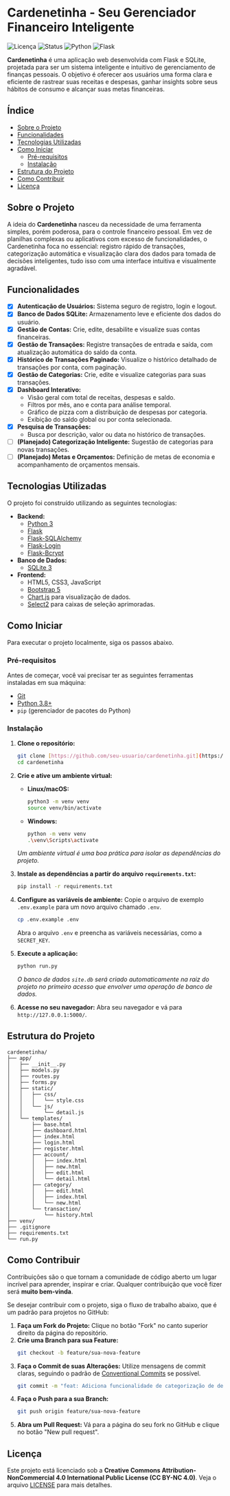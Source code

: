 # Cardenetinha - Seu Gerenciador Financeiro Inteligente

![Licença](https://img.shields.io/badge/license-MIT-blue.svg)
![Status](https://img.shields.io/badge/status-em%20desenvolvimento-yellowgreen.svg)
![Python](https://img.shields.io/badge/python-3.x-blue.svg)
![Flask](https://img.shields.io/badge/flask-2.x-green.svg)

**Cardenetinha** é uma aplicação web desenvolvida com Flask e SQLite, projetada para ser um sistema inteligente e intuitivo de gerenciamento de finanças pessoais. O objetivo é oferecer aos usuários uma forma clara e eficiente de rastrear suas receitas e despesas, ganhar insights sobre seus hábitos de consumo e alcançar suas metas financeiras.

## Índice

* [Sobre o Projeto](#sobre-o-projeto)
* [Funcionalidades](#funcionalidades)
* [Tecnologias Utilizadas](#tecnologias-utilizadas)
* [Como Iniciar](#como-iniciar)
    * [Pré-requisitos](#pré-requisitos)
    * [Instalação](#instalação)
* [Estrutura do Projeto](#estrutura-do-projeto)
* [Como Contribuir](#como-contribuir)
* [Licença](#licença)

## Sobre o Projeto

A ideia do **Cardenetinha** nasceu da necessidade de uma ferramenta simples, porém poderosa, para o controle financeiro pessoal. Em vez de planilhas complexas ou aplicativos com excesso de funcionalidades, o Cardenetinha foca no essencial: registro rápido de transações, categorização automática e visualização clara dos dados para tomada de decisões inteligentes, tudo isso com uma interface intuitiva e visualmente agradável.

## Funcionalidades

-   [x] **Autenticação de Usuários:** Sistema seguro de registro, login e logout.
-   [x] **Banco de Dados SQLite:** Armazenamento leve e eficiente dos dados do usuário.
-   [x] **Gestão de Contas:** Crie, edite, desabilite e visualize suas contas financeiras.
-   [x] **Gestão de Transações:** Registre transações de entrada e saída, com atualização automática do saldo da conta.
-   [x] **Histórico de Transações Paginado:** Visualize o histórico detalhado de transações por conta, com paginação.
-   [x] **Gestão de Categorias:** Crie, edite e visualize categorias para suas transações.
-   [x] **Dashboard Interativo:**
    -   Visão geral com total de receitas, despesas e saldo.
    -   Filtros por mês, ano e conta para análise temporal.
    -   Gráfico de pizza com a distribuição de despesas por categoria.
    -   Exibição do saldo global ou por conta selecionada.
-   [x] **Pesquisa de Transações:**
    -   Busca por descrição, valor ou data no histórico de transações.
-   [ ] **(Planejado) Categorização Inteligente:** Sugestão de categorias para novas transações.
-   [ ] **(Planejado) Metas e Orçamentos:** Definição de metas de economia e acompanhamento de orçamentos mensais.

## Tecnologias Utilizadas

O projeto foi construído utilizando as seguintes tecnologias:

* **Backend:**
    * [Python 3](https://www.python.org/)
    * [Flask](https://flask.palletsprojects.com/)
    * [Flask-SQLAlchemy](https://flask-sqlalchemy.palletsprojects.com/)
    * [Flask-Login](https://flask-login.readthedocs.io/)
    * [Flask-Bcrypt](https://flask-bcrypt.readthedocs.io/)
* **Banco de Dados:**
    * [SQLite 3](https://www.sqlite.org/index.html)
* **Frontend:**
    * HTML5, CSS3, JavaScript
    * [Bootstrap 5](https://getbootstrap.com/)
    * [Chart.js](https://www.chartjs.org/) para visualização de dados.
    * [Select2](https://select2.org/) para caixas de seleção aprimoradas.

## Como Iniciar

Para executar o projeto localmente, siga os passos abaixo.

### Pré-requisitos

Antes de começar, você vai precisar ter as seguintes ferramentas instaladas em sua máquina:
* [Git](https://git-scm.com)
* [Python 3.8+](https://www.python.org/downloads/)
* `pip` (gerenciador de pacotes do Python)

### Instalação

1.  **Clone o repositório:**
    ```bash
    git clone [https://github.com/seu-usuario/cardenetinha.git](https://github.com/seu-usuario/cardenetinha.git)
    cd cardenetinha
    ```

2.  **Crie e ative um ambiente virtual:**
    * **Linux/macOS:**
        ```bash
        python3 -m venv venv
        source venv/bin/activate
        ```
    * **Windows:**
        ```bash
        python -m venv venv
        .\venv\Scripts\activate
        ```
    *Um ambiente virtual é uma boa prática para isolar as dependências do projeto.*

3.  **Instale as dependências a partir do arquivo `requirements.txt`:**
    ```bash
    pip install -r requirements.txt
    ```

4.  **Configure as variáveis de ambiente:**
    Copie o arquivo de exemplo `.env.example` para um novo arquivo chamado `.env`.
    ```bash
    cp .env.example .env
    ```
    Abra o arquivo `.env` e preencha as variáveis necessárias, como a `SECRET_KEY`.

5.  **Execute a aplicação:**
    ```bash
    python run.py
    ```
    *O banco de dados `site.db` será criado automaticamente na raiz do projeto no primeiro acesso que envolver uma operação de banco de dados.*

6.  **Acesse no seu navegador:**
    Abra seu navegador e vá para `http://127.0.0.1:5000/`.

## Estrutura do Projeto
```
cardenetinha/
├── app/                
│   ├── __init__.py              
│   ├── models.py                
│   ├── routes.py               
│   ├── forms.py
│   ├── static/                  
│   │   ├── css/
│   │   │   └── style.css
│   │   └── js/
│   │       └── detail.js
│   └── templates/               
│       ├── base.html
│       ├── dashboard.html
│       ├── index.html
│       ├── login.html
│       ├── register.html
│       ├── account/
│       │   ├── index.html
│       │   ├── new.html
│       │   ├── edit.html
│       │   └── detail.html
│       ├── category/
│       │   ├── edit.html
│       │   ├── index.html
│       │   └── new.html
│       └── transaction/
│           └── history.html
├── venv/                        
├── .gitignore                   
├── requirements.txt             
└── run.py                       
```

## Como Contribuir

Contribuições são o que tornam a comunidade de código aberto um lugar incrível para aprender, inspirar e criar. Qualquer contribuição que você fizer será **muito bem-vinda**.

Se desejar contribuir com o projeto, siga o fluxo de trabalho abaixo, que é um padrão para projetos no GitHub:

1.  **Faça um Fork do Projeto:** Clique no botão "Fork" no canto superior direito da página do repositório.
2.  **Crie uma Branch para sua Feature:**
    ```bash
    git checkout -b feature/sua-nova-feature
    ```
3.  **Faça o Commit de suas Alterações:** Utilize mensagens de commit claras, seguindo o padrão de [Conventional Commits](https://www.conventionalcommits.org/) se possível.
    ```bash
    git commit -m "feat: Adiciona funcionalidade de categorização de despesas"
    ```
4.  **Faça o Push para a sua Branch:**
    ```bash
    git push origin feature/sua-nova-feature
    ```
5.  **Abra um Pull Request:** Vá para a página do seu fork no GitHub e clique no botão "New pull request".

## Licença

Este projeto está licenciado sob a **Creative Commons Attribution-NonCommercial 4.0 International Public License (CC BY-NC 4.0)**.
Veja o arquivo [LICENSE](LICENSE) para mais detalhes.

